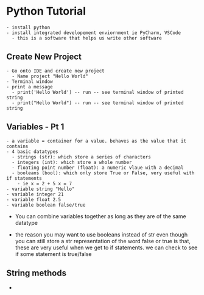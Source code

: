 # Python Tutorial

    - install python
    - install integrated developement enviornment ie PyCharm, VSCode
      - this is a software that helps us write other software

## Create New Project

    - Go onto IDE and create new project
      - Name project "Hello World"
    - Terminal window
    - print a message
      - print('Hello World') -- run -- see terminal window of printed string
      - print("Hello World") -- run -- see terminal window of printed string

## Variables - Pt 1
    - a variable = container for a value. behaves as the value that it contains
    - 4 basic datatypes
      - strings (str): which store a series of characters 
      - integers (int): which store a whole number 
      - floating point number (float): a numeric vlaue with a decimal
      - booleans (bool): which only store True or False, very useful with if statements
        - ie x = 2 + 5 x = 7
    - variable string "Hello"
    - variable integer 21
    - variable float 2.5 
    - variable boolean false/true
  - You can combine variables together as long as they are of the same datatype

- the reason you may want to use booleans instead of str even though you can still store a str representation of the word false or true is that, these are very useful when we get to if statements. we can check to see if some statement is true/false

## String methods

  - 